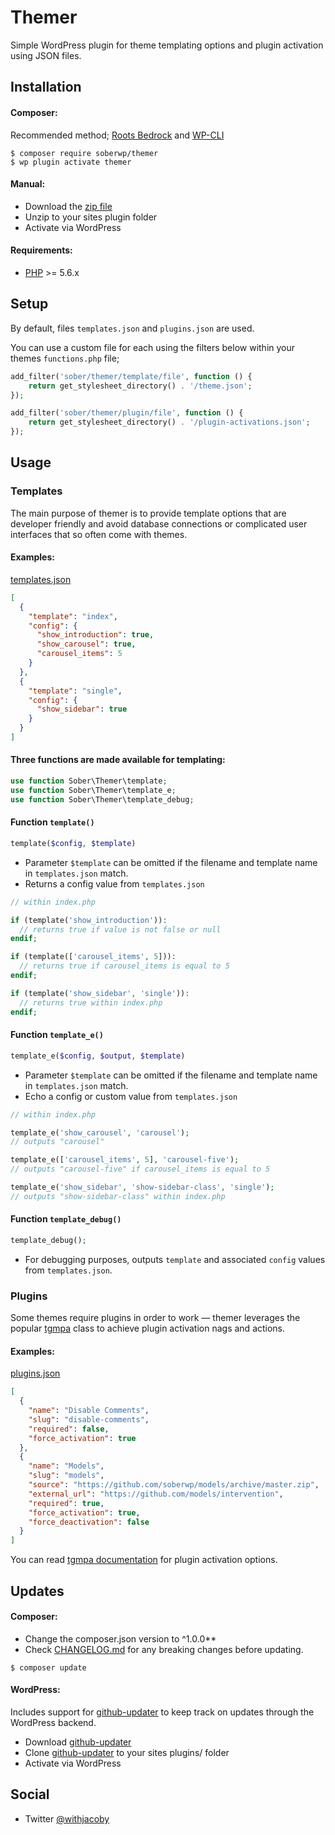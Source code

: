 # Themer

Simple WordPress plugin for theme templating options and plugin activation using JSON files.

## Installation

#### Composer:

Recommended method; [Roots Bedrock](https://roots.io/bedrock/) and [WP-CLI](http://wp-cli.org/)
```shell
$ composer require soberwp/themer
$ wp plugin activate themer
```

#### Manual:

* Download the [zip file](https://github.com/soberwp/themer/archive.master.zip)
* Unzip to your sites plugin folder
* Activate via WordPress

#### Requirements:

* [PHP](http://php.net/manual/en/install.php) >= 5.6.x

## Setup

By default, files `templates.json` and `plugins.json` are used.

You can use a custom file for each using the filters below within your themes `functions.php` file; 
```php
add_filter('sober/themer/template/file', function () {
    return get_stylesheet_directory() . '/theme.json';
});

add_filter('sober/themer/plugin/file', function () {
    return get_stylesheet_directory() . '/plugin-activations.json';
});
```

## Usage

### Templates

The main purpose of themer is to provide template options that are developer friendly and avoid database connections or complicated user interfaces that so often come with themes.

#### Examples:

[templates.json](.github/templates.json)

```json
[
  {
    "template": "index",
    "config": {
      "show_introduction": true,
      "show_carousel": true,
      "carousel_items": 5
    }
  },
  {
    "template": "single",
    "config": {
      "show_sidebar": true
    }
  }
]
```

#### Three functions are made available for templating:

```php
use function Sober\Themer\template;
use function Sober\Themer\template_e;
use function Sober\Themer\template_debug;
```

#### Function `template()`
```php
template($config, $template)
```

* Parameter `$template` can be omitted if the filename and template name in `templates.json` match.
* Returns a config value from `templates.json`

```php
// within index.php

if (template('show_introduction')):
  // returns true if value is not false or null
endif;

if (template(['carousel_items', 5])):
  // returns true if carousel_items is equal to 5
endif;

if (template('show_sidebar', 'single')):
  // returns true within index.php
endif;
```

#### Function `template_e()`
```php
template_e($config, $output, $template)
```

* Parameter `$template` can be omitted if the filename and template name in `templates.json` match.
* Echo a config or custom value from `templates.json`

```php
// within index.php

template_e('show_carousel', 'carousel');
// outputs "carousel"

template_e(['carousel_items', 5], 'carousel-five');
// outputs "carousel-five" if carousel_items is equal to 5

template_e('show_sidebar', 'show-sidebar-class', 'single');
// outputs "show-sidebar-class" within index.php
```

#### Function `template_debug()`
```php
template_debug();
```

* For debugging purposes, outputs `template` and associated `config` values from `templates.json`.

### Plugins

Some themes require plugins in order to work &mdash; themer leverages the popular [tgmpa](http://tgmpluginactivation.com/) class to achieve plugin activation nags and actions.

#### Examples:

[plugins.json](.github/plugins.json)

```json
[
  {
    "name": "Disable Comments",
    "slug": "disable-comments",
    "required": false,
    "force_activation": true
  },
  {
    "name": "Models",
    "slug": "models",
    "source": "https://github.com/soberwp/models/archive/master.zip",
    "external_url": "https://github.com/models/intervention",
    "required": true,
    "force_activation": true,
    "force_deactivation": false
  }
]
```

You can read [tgmpa documentation](http://tgmpluginactivation.com/configuration/) for plugin activation options.

## Updates

#### Composer:

* Change the composer.json version to ^1.0.0**
* Check [CHANGELOG.md](CHANGELOG.md) for any breaking changes before updating.

```shell
$ composer update
```

#### WordPress:

Includes support for [github-updater](https://github.com/afragen/github-updater) to keep track on updates through the WordPress backend.
* Download [github-updater](https://github.com/afragen/github-updater)
* Clone [github-updater](https://github.com/afragen/github-updater) to your sites plugins/ folder
* Activate via WordPress

## Social

* Twitter [@withjacoby](https://twitter.com/withjacoby)

